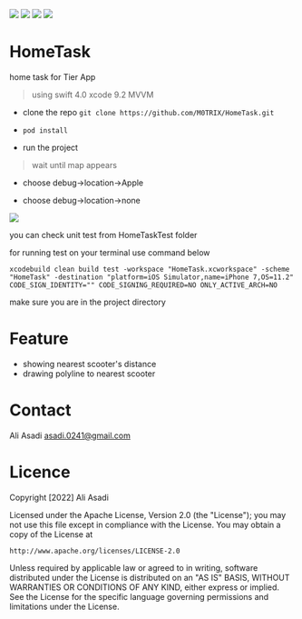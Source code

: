 <img src="https://img.shields.io/github/issues/M0TRIX/HomeTask"> <img src="https://img.shields.io/github/forks/M0TRIX/HomeTask"> <img src="https://img.shields.io/github/stars/M0TRIX/HomeTask"> <img src="https://img.shields.io/github/license/M0TRIX/HomeTask">

# HomeTask
home task for Tier App

> using swift 4.0
> xcode 9.2
> MVVM

- clone the repo
``` git clone https://github.com/M0TRIX/HomeTask.git ```

- ``` pod install ```

- run the project
> wait until map appears

- choose debug->location->Apple

- choose debug->location->none

<img src="https://github.com/M0TRIX/HomeTask/blob/master/shot.png">

you can check unit test from HomeTaskTest folder

for running test on your terminal use command below

``` xcodebuild clean build test -workspace "HomeTask.xcworkspace" -scheme "HomeTask" -destination "platform=iOS Simulator,name=iPhone 7,OS=11.2" CODE_SIGN_IDENTITY="" CODE_SIGNING_REQUIRED=NO ONLY_ACTIVE_ARCH=NO ```

make sure you are in the project directory

# Feature

- showing nearest scooter's distance
- drawing polyline to nearest scooter

# Contact

Ali Asadi  asadi.0241@gmail.com

# Licence

Copyright [2022] Ali Asadi

Licensed under the Apache License, Version 2.0 (the "License");
you may not use this file except in compliance with the License.
You may obtain a copy of the License at

    http://www.apache.org/licenses/LICENSE-2.0

Unless required by applicable law or agreed to in writing, software
distributed under the License is distributed on an "AS IS" BASIS,
WITHOUT WARRANTIES OR CONDITIONS OF ANY KIND, either express or implied.
See the License for the specific language governing permissions and
limitations under the License.
